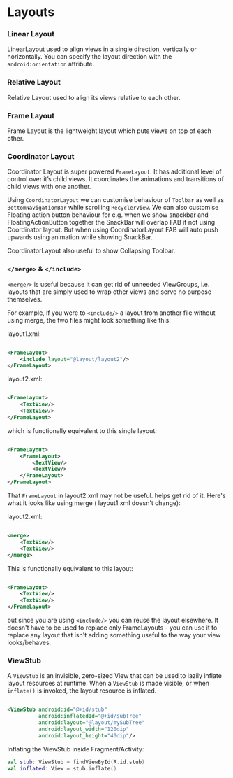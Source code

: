 # Layouts

### Linear Layout

LinearLayout used to align views in a single direction, vertically or horizontally. You can specify the layout direction
with the `android:orientation` attribute.
<br/>

### Relative Layout

Relative Layout used to align its views relative to each other.
<br/>

### Frame Layout

Frame Layout is the lightweight layout which puts views on top of each other.
<br/>

### Coordinator Layout

Coordinator Layout is super powered `FrameLayout`. It has additional level of control over it’s child views. It
coordinates the animations and transitions of child views with one another.

Using `CoordinatorLayout` we can customise behaviour of `Toolbar` as well as `BottomNavigationBar` while scrolling
`RecyclerView`. We can also customise Floating action button behaviour for e.g. when we show snackbar and
FloatingActionButton together the SnackBar will overlap FAB if not using Coordinator layout. But when using
CoordinatorLayout FAB will auto push upwards using animation while showing SnackBar.

CoordinatorLayout also useful to show Collapsing Toolbar.
<br/>

### `</merge>` & `</include>`

`<merge/>` is useful because it can get rid of unneeded ViewGroups, i.e. layouts that are simply used to wrap other
views and serve no purpose themselves.

For example, if you were to `<include/>` a layout from another file without using merge, the two files might look
something like this:

layout1.xml:

```xml

<FrameLayout>
    <include layout="@layout/layout2"/>
</FrameLayout>
```

layout2.xml:

```xml

<FrameLayout>
    <TextView/>
    <TextView/>
</FrameLayout>
```

which is functionally equivalent to this single layout:

```xml

<FrameLayout>
    <FrameLayout>
        <TextView/>
        <TextView/>
    </FrameLayout>
</FrameLayout>
```

That `FrameLayout` in layout2.xml may not be useful. <merge/> helps get rid of it. Here's what it looks like using
merge (
layout1.xml doesn't change):

layout2.xml:

```xml

<merge>
    <TextView/>
    <TextView/>
</merge>
```

This is functionally equivalent to this layout:

```xml

<FrameLayout>
    <TextView/>
    <TextView/>
</FrameLayout>
```

but since you are using `<include/>` you can reuse the layout elsewhere. It doesn't have to be used to replace only
FrameLayouts - you can use it to replace any layout that isn't adding something useful to the way your view
looks/behaves.
<br/>

### ViewStub

A `ViewStub` is an invisible, zero-sized View that can be used to lazily inflate layout resources at runtime. When a
`ViewStub` is made visible, or when `inflate()` is invoked, the layout resource is inflated.

```xml

<ViewStub android:id="@+id/stub"
          android:inflatedId="@+id/subTree"
          android:layout="@layout/mySubTree"
          android:layout_width="120dip"
          android:layout_height="40dip"/>
```

Inflating the ViewStub inside Fragment/Activity:

```kotlin
val stub: ViewStub = findViewById(R.id.stub)
val inflated: View = stub.inflate()
```
